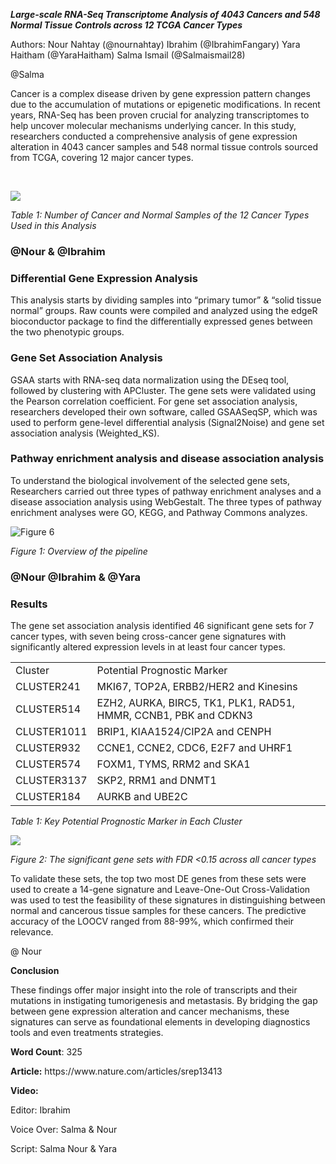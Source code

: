 ***Large-scale RNA-Seq Transcriptome Analysis of 4043 Cancers and 548 Normal Tissue Controls across 12 TCGA Cancer Types***

Authors: Nour Nahtay (@nournahtay) Ibrahim (@IbrahimFangary) Yara Haitham (@YaraHaitham) Salma Ismail (@Salmaismail28)

@Salma

Cancer is a complex disease driven by gene expression pattern changes due to the accumulation of mutations or epigenetic modifications. In recent years, RNA-Seq has been proven crucial for analyzing transcriptomes to help uncover molecular mechanisms underlying cancer. In this study, researchers conducted a comprehensive analysis of gene expression alteration in 4043 cancer samples and 548 normal tissue controls sourced from TCGA, covering 12 major cancer types.

 

![](https://lh7-rt.googleusercontent.com/docsz/AD_4nXe4TbygBsP90AzNLMJBK3pX_1N_NLqUfBfFrR2802s7H9L0rqOQsJp4jACQVoaXVgKSk2LR6J0hp9y2bgkgSXWsOwvfShWS2PfOL6VS1kcIysfRIJFGUL0Ml-nAPtWiCYFcdF6bUdDWHbufOhR7LCE_Kyrn?key=r-gOvmhs1nKRqmGTtCDj6A)

_Table 1: Number of Cancer and Normal Samples of the 12 Cancer Types Used in this Analysis_


### @Nour & @Ibrahim

### **Differential Gene Expression Analysis**

This analysis starts by dividing samples into “primary tumor” & “solid tissue normal” groups. Raw counts were compiled and analyzed using the edgeR bioconductor package to find the differentially expressed genes between the two phenotypic groups.


### **Gene Set Association Analysis**

GSAA starts with RNA-seq data normalization using the DEseq tool, followed by clustering with APCluster. The gene sets were validated using the Pearson correlation coefficient. For gene set association analysis, researchers developed their own software, called GSAASeqSP, which was used to perform gene-level differential analysis (Signal2Noise) and gene set association analysis (Weighted\_KS).


### **Pathway enrichment analysis and disease association analysis**

To understand the biological involvement of the selected gene sets, Researchers carried out three types of pathway enrichment analyses and a disease association analysis using WebGestalt. The three types of pathway enrichment analyses were GO, KEGG, and Pathway Commons analyzes.

![Figure 6](https://lh7-rt.googleusercontent.com/docsz/AD_4nXdZzGfWwyVpb835etErlmD0TnDjyjw3Iukh8HTmJxw8VWN9fzTPZrBmCWEMp69Vle4gxuY74wkAs48cxfFG2_mdPGE5Z7-wi5XXBCOB8dXjmJTlkglLgz4eb09zpAiS_QJrW_TdcdzaL8fGlLy8s5XOqVg?key=r-gOvmhs1nKRqmGTtCDj6A)

_Figure 1: Overview of the pipeline_


### @Nour @Ibrahim & @Yara

### **Results** 

The gene set association analysis identified 46 significant gene sets for 7 cancer types, with seven being cross-cancer gene signatures with significantly altered expression levels in at least four cancer types. 

|             |                                                                  |
| ----------- | ---------------------------------------------------------------- |
| Cluster     | Potential Prognostic Marker                                      |
| CLUSTER241  | MKI67, TOP2A, ERBB2/HER2 and Kinesins                            |
| CLUSTER514  | EZH2, AURKA, BIRC5, TK1, PLK1, RAD51, HMMR, CCNB1, PBK and CDKN3 |
| CLUSTER1011 | BRIP1, KIAA1524/CIP2A and CENPH                                  |
| CLUSTER932  | CCNE1, CCNE2, CDC6, E2F7 and UHRF1                               |
| CLUSTER574  | FOXM1, TYMS, RRM2 and SKA1                                       |
| CLUSTER3137 | SKP2, RRM1 and DNMT1                                             |
| CLUSTER184  | AURKB and UBE2C                                                  |

_Table 1: Key Potential Prognostic Marker in Each Cluster_ 

![](https://lh7-rt.googleusercontent.com/docsz/AD_4nXfb2Fa5VIMBuC4adUKmI5kr1BGrmFl6DCmW1rHtm8t-L2VQ5aSl6qlOzP9Hf7E33IZs_vB23FA5aW2S9XeG0TUxl3geqM1ulvmorWwKeXbJi7YwLszeaUUg4X_rRQuSEUNAAIdaUMZ3UMcq08E1JrA9gm8?key=r-gOvmhs1nKRqmGTtCDj6A)

_Figure 2: The significant gene sets with FDR <0.15 across all cancer types_

To validate these sets, the top two most DE genes from these sets were used to create a 14-gene signature and Leave-One-Out Cross-Validation was used to test the feasibility of these signatures in distinguishing between normal and cancerous tissue samples for these cancers. The predictive accuracy of the LOOCV ranged from 88-99%, which confirmed their relevance.

@ Nour 

**Conclusion**

These findings offer major insight into the role of transcripts and their mutations in instigating tumorigenesis and metastasis. By bridging the gap between gene expression alteration and cancer mechanisms, these signatures can serve as foundational elements in developing diagnostics tools and even treatments strategies. 

**Word Count**: 325

**Article:** https\://www\.nature.com/articles/srep13413

**Video:**

Editor: Ibrahim

Voice Over: Salma & Nour

Script: Salma Nour & Yara

